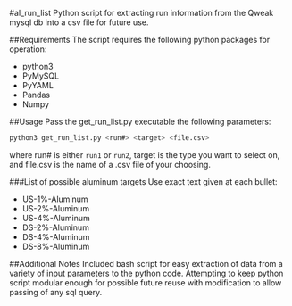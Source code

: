 #al_run_list
Python script for extracting run information from the Qweak mysql db into a csv file for future use.

##Requirements
The script requires the following python packages for operation: 

* python3
* PyMySQL
* PyYAML
* Pandas
* Numpy

##Usage
Pass the get_run_list.py executable the following parameters:

```bash
python3 get_run_list.py <run#> <target> <file.csv>
```
where run# is either `run1` or `run2`, target is the type you want to select on, and file.csv is the name of a .csv file of your choosing.

###List of possible aluminum targets
Use exact text given at each bullet:
* US-1%-Aluminum
* US-2%-Aluminum
* US-4%-Aluminum
* DS-2%-Aluminum
* DS-4%-Aluminum
* DS-8%-Aluminum

##Additional Notes
Included bash script for easy extraction of data from a variety of input parameters to the python code. Attempting to keep python script modular enough for possible future reuse with modification to allow passing of any sql query.  
